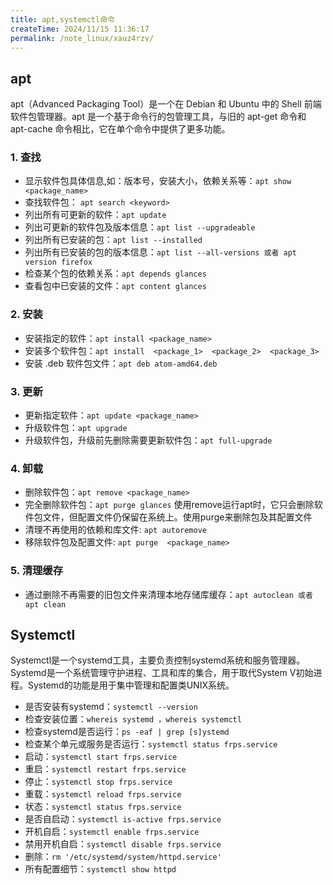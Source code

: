 ```yaml
---
title: apt,systemctl命令
createTime: 2024/11/15 11:36:17
permalink: /note_linux/xauz4rzv/
---
```


## apt
apt（Advanced Packaging Tool）是一个在 Debian 和 Ubuntu 中的 Shell 前端软件包管理器。apt 是一个基于命令行的包管理工具，与旧的 apt-get 命令和 apt-cache 命令相比，它在单个命令中提供了更多功能。


### 1. 查找
- 显示软件包具体信息,如：版本号，安装大小，依赖关系等：`apt show <package_name>`
- 查找软件包： `apt search <keyword>`
- 列出所有可更新的软件：`apt update`
- 列出可更新的软件包及版本信息：`apt list --upgradeable`
- 列出所有已安装的包：`apt list --installed`
- 列出所有已安装的包的版本信息：`apt list --all-versions 或者 apt version firefox`
- 检查某个包的依赖关系：`apt depends glances`
- 查看包中已安装的文件：`apt content glances`

### 2. 安装
- 安装指定的软件：`apt install <package_name>`
- 安装多个软件包：`apt install  <package_1>  <package_2>  <package_3>`
- 安装 .deb 软件包文件：`apt deb atom-amd64.deb`

### 3. 更新
- 更新指定软件：`apt update <package_name>`
- 升级软件包：`apt upgrade`
- 升级软件包，升级前先删除需要更新软件包：`apt full-upgrade`

### 4. 卸载
- 删除软件包：`apt remove <package_name>`
- 完全删除软件包：`apt purge glances` 使用remove运行apt时，它只会删除软件包文件，但配置文件仍保留在系统上。使用purge来删除包及其配置文件
- 清理不再使用的依赖和库文件: `apt autoremove`
- 移除软件包及配置文件: `apt purge  <package_name>`

### 5. 清理缓存
- 通过删除不再需要的旧包文件来清理本地存储库缓存：`apt autoclean 或者 apt clean `


## Systemctl
Systemctl是一个systemd工具，主要负责控制systemd系统和服务管理器。
Systemd是一个系统管理守护进程、工具和库的集合，用于取代System V初始进程。Systemd的功能是用于集中管理和配置类UNIX系统。


- 是否安装有systemd：`systemctl --version`
- 检查安装位置：`whereis systemd ，whereis systemctl`
- 检查systemd是否运行：`ps -eaf | grep [s]ystemd`
- 检查某个单元或服务是否运行：`systemctl status frps.service`
- 启动：`systemctl start frps.service`
- 重启：`systemctl restart frps.service`
- 停止：`systemctl stop frps.service`
- 重载：`systemctl reload frps.service`
- 状态：`systemctl status frps.service`
- 是否自启动：`systemctl is-active frps.service`
- 开机自启：`systemctl enable frps.service`
- 禁用开机自启：`systemctl disable frps.service`
- 删除：`rm '/etc/systemd/system/httpd.service'`
- 所有配置细节：`systemctl show httpd`
















